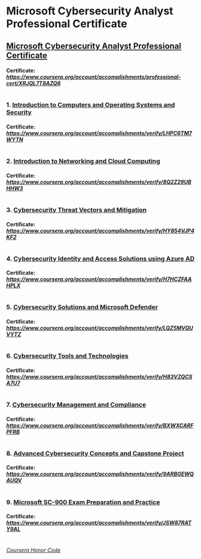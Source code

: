 # Microsoft Cybersecurity Analyst Professional Certificate

## [Microsoft Cybersecurity Analyst Professional Certificate](https://www.coursera.org/professional-certificates/microsoft-cybersecurity-analyst)
####    **Certificate:** _https://www.coursera.org/account/accomplishments/professional-cert/XRJQL7T8AZQ6_
#

### 1. [Introduction to Computers and Operating Systems and Security](https://www.coursera.org/learn/introduction-to-computers-and-operating-systems-and-security?specialization=microsoft-cybersecurity-analyst)

####    **Certificate:** _https://www.coursera.org/account/accomplishments/verify/LHPC6TM7WYTN_
#

### 2. [Introduction to Networking and Cloud Computing](https://www.coursera.org/learn/introduction-to-networking-and-cloud-computing?specialization=microsoft-cybersecurity-analyst)

####    **Certificate:** _https://www.coursera.org/account/accomplishments/verify/8Q2Z29UBHHW3_
#

### 3. [Cybersecurity Threat Vectors and Mitigation](https://www.coursera.org/learn/cybersecurity-threat-vectors-and-mitigation?specialization=microsoft-cybersecurity-analyst)

####    **Certificate:** _https://www.coursera.org/account/accomplishments/verify/HY854VJP4KF2_
#

### 4. [Cybersecurity Identity and Access Solutions using Azure AD](https://www.coursera.org/learn/cybersecurity-identity-and-access-solutions-with-azure-ad?specialization=microsoft-cybersecurity-analyst)

####    **Certificate:** _https://www.coursera.org/account/accomplishments/verify/H7HCZFAAHPLX_
#

### 5. [Cybersecurity Solutions and Microsoft Defender](https://www.coursera.org/learn/cybersecurity-solutions-and-microsoft-defender?specialization=microsoft-cybersecurity-analyst)

####    **Certificate:** _https://www.coursera.org/account/accomplishments/verify/LQZ5MVQUVYTZ_
#

### 6. [Cybersecurity Tools and Technologies](https://www.coursera.org/learn/cybersecurity-tools-and-technologies?specialization=microsoft-cybersecurity-analyst)
####    **Certificate:** _https://www.coursera.org/account/accomplishments/verify/H83VZQCSA7U7_
#

### 7. [Cybersecurity Management and Compliance](https://www.coursera.org/learn/cybersecurity-management-and-compliance?specialization=microsoft-cybersecurity-analyst)
####    **Certificate:** _https://www.coursera.org/account/accomplishments/verify/BXWXCARFPFRB_
#

### 8. [Advanced Cybersecurity Concepts and Capstone Project](https://www.coursera.org/learn/advanced-cybersecurity-concepts-and-capstone-project?specialization=microsoft-cybersecurity-analyst)
####    **Certificate:** _https://www.coursera.org/account/accomplishments/verify/9ARBGEWQAUQV_
#

### 9. [Microsoft SC-900 Exam Preparation and Practice](https://www.coursera.org/learn/microsoft-sc-900-exam-preparation-and-practice?specialization=microsoft-cybersecurity-analyst)
####    **Certificate:** _https://www.coursera.org/account/accomplishments/verify/JSW87RATY9AL_
#


[*Coursera Honor Code*](https://www.coursera.support/s/article/209818863-Coursera-Honor-Code?language=en_US)


